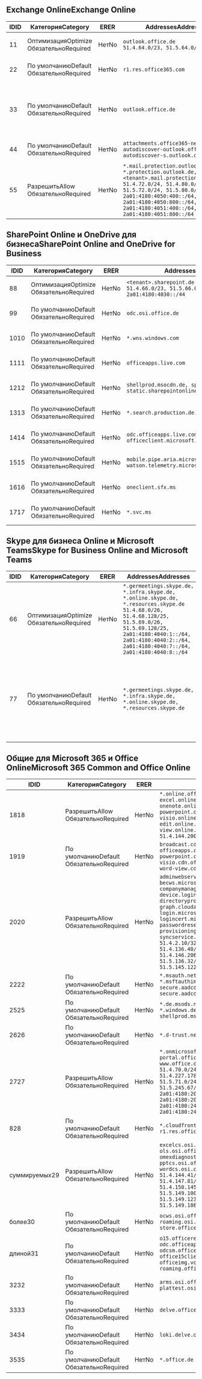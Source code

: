 <!--THIS FILE IS AUTOMATICALLY GENERATED. MANUAL CHANGES WILL BE OVERWRITTEN.-->
<!--Please contact the Office 365 Endpoints team with any questions.-->
<!--Germany endpoints version 2020032700-->
<!--File generated 2020-03-27 11:00:14.2466-->

## <a name="exchange-online"></a><span data-ttu-id="e6c79-101">Exchange Online</span><span class="sxs-lookup"><span data-stu-id="e6c79-101">Exchange Online</span></span>

<span data-ttu-id="e6c79-102">ID</span><span class="sxs-lookup"><span data-stu-id="e6c79-102">ID</span></span> | <span data-ttu-id="e6c79-103">Категория</span><span class="sxs-lookup"><span data-stu-id="e6c79-103">Category</span></span> | <span data-ttu-id="e6c79-104">ER</span><span class="sxs-lookup"><span data-stu-id="e6c79-104">ER</span></span> | <span data-ttu-id="e6c79-105">Addresses</span><span class="sxs-lookup"><span data-stu-id="e6c79-105">Addresses</span></span> | <span data-ttu-id="e6c79-106">Порты</span><span class="sxs-lookup"><span data-stu-id="e6c79-106">Ports</span></span>
-- | -------------------- | -- | ------------------------------------------------------------------------------------------------------------------------------------------------------------------------------------------------------------------------------------------------------------ | -------------------------------
<span data-ttu-id="e6c79-107">1</span><span class="sxs-lookup"><span data-stu-id="e6c79-107">1</span></span> | <span data-ttu-id="e6c79-108">Оптимизация</span><span class="sxs-lookup"><span data-stu-id="e6c79-108">Optimize</span></span><BR><span data-ttu-id="e6c79-109">Обязательно</span><span class="sxs-lookup"><span data-stu-id="e6c79-109">Required</span></span> | <span data-ttu-id="e6c79-110">Нет</span><span class="sxs-lookup"><span data-stu-id="e6c79-110">No</span></span> | `outlook.office.de`<BR>`51.4.64.0/23, 51.5.64.0/23` | <span data-ttu-id="e6c79-111">**TCP:** 443, 80</span><span class="sxs-lookup"><span data-stu-id="e6c79-111">**TCP:** 443, 80</span></span>
<span data-ttu-id="e6c79-112">2</span><span class="sxs-lookup"><span data-stu-id="e6c79-112">2</span></span> | <span data-ttu-id="e6c79-113">По умолчанию</span><span class="sxs-lookup"><span data-stu-id="e6c79-113">Default</span></span><BR><span data-ttu-id="e6c79-114">Обязательно</span><span class="sxs-lookup"><span data-stu-id="e6c79-114">Required</span></span> | <span data-ttu-id="e6c79-115">Нет</span><span class="sxs-lookup"><span data-stu-id="e6c79-115">No</span></span> | `r1.res.office365.com` | <span data-ttu-id="e6c79-116">**TCP:** 443, 80</span><span class="sxs-lookup"><span data-stu-id="e6c79-116">**TCP:** 443, 80</span></span>
<span data-ttu-id="e6c79-117">3</span><span class="sxs-lookup"><span data-stu-id="e6c79-117">3</span></span> | <span data-ttu-id="e6c79-118">По умолчанию</span><span class="sxs-lookup"><span data-stu-id="e6c79-118">Default</span></span><BR><span data-ttu-id="e6c79-119">Обязательно</span><span class="sxs-lookup"><span data-stu-id="e6c79-119">Required</span></span> | <span data-ttu-id="e6c79-120">Нет</span><span class="sxs-lookup"><span data-stu-id="e6c79-120">No</span></span> | `outlook.office.de` | <span data-ttu-id="e6c79-121">**TCP:** 143, 25, 587, 993, 995</span><span class="sxs-lookup"><span data-stu-id="e6c79-121">**TCP:** 143, 25, 587, 993, 995</span></span>
<span data-ttu-id="e6c79-122">4</span><span class="sxs-lookup"><span data-stu-id="e6c79-122">4</span></span> | <span data-ttu-id="e6c79-123">По умолчанию</span><span class="sxs-lookup"><span data-stu-id="e6c79-123">Default</span></span><BR><span data-ttu-id="e6c79-124">Обязательно</span><span class="sxs-lookup"><span data-stu-id="e6c79-124">Required</span></span> | <span data-ttu-id="e6c79-125">Нет</span><span class="sxs-lookup"><span data-stu-id="e6c79-125">No</span></span> | `attachments.office365-net.de, autodiscover-outlook.office.de, autodiscover-s.outlook.de` | <span data-ttu-id="e6c79-126">**TCP:** 443, 80</span><span class="sxs-lookup"><span data-stu-id="e6c79-126">**TCP:** 443, 80</span></span>
<span data-ttu-id="e6c79-127">5</span><span class="sxs-lookup"><span data-stu-id="e6c79-127">5</span></span> | <span data-ttu-id="e6c79-128">Разрешить</span><span class="sxs-lookup"><span data-stu-id="e6c79-128">Allow</span></span><BR><span data-ttu-id="e6c79-129">Обязательно</span><span class="sxs-lookup"><span data-stu-id="e6c79-129">Required</span></span> | <span data-ttu-id="e6c79-130">Нет</span><span class="sxs-lookup"><span data-stu-id="e6c79-130">No</span></span> | `*.mail.protection.outlook.de, *.protection.outlook.de, <tenant>.mail.protection.outlook.de`<BR>`51.4.72.0/24, 51.4.80.0/27, 51.5.72.0/24, 51.5.80.0/27, 2a01:4180:4050:400::/64, 2a01:4180:4050:800::/64, 2a01:4180:4051:400::/64, 2a01:4180:4051:800::/64` | <span data-ttu-id="e6c79-131">**TCP:** 25, 443</span><span class="sxs-lookup"><span data-stu-id="e6c79-131">**TCP:** 25, 443</span></span>

## <a name="sharepoint-online-and-onedrive-for-business"></a><span data-ttu-id="e6c79-132">SharePoint Online и OneDrive для бизнеса</span><span class="sxs-lookup"><span data-stu-id="e6c79-132">SharePoint Online and OneDrive for Business</span></span>

<span data-ttu-id="e6c79-133">ID</span><span class="sxs-lookup"><span data-stu-id="e6c79-133">ID</span></span> | <span data-ttu-id="e6c79-134">Категория</span><span class="sxs-lookup"><span data-stu-id="e6c79-134">Category</span></span> | <span data-ttu-id="e6c79-135">ER</span><span class="sxs-lookup"><span data-stu-id="e6c79-135">ER</span></span> | <span data-ttu-id="e6c79-136">Addresses</span><span class="sxs-lookup"><span data-stu-id="e6c79-136">Addresses</span></span> | <span data-ttu-id="e6c79-137">Порты</span><span class="sxs-lookup"><span data-stu-id="e6c79-137">Ports</span></span>
-- | -------------------- | -- | ------------------------------------------------------------------------------ | ----------------
<span data-ttu-id="e6c79-138">8</span><span class="sxs-lookup"><span data-stu-id="e6c79-138">8</span></span> | <span data-ttu-id="e6c79-139">Оптимизация</span><span class="sxs-lookup"><span data-stu-id="e6c79-139">Optimize</span></span><BR><span data-ttu-id="e6c79-140">Обязательно</span><span class="sxs-lookup"><span data-stu-id="e6c79-140">Required</span></span> | <span data-ttu-id="e6c79-141">Нет</span><span class="sxs-lookup"><span data-stu-id="e6c79-141">No</span></span> | `<tenant>.sharepoint.de`<BR>`51.4.66.0/23, 51.5.66.0/23, 2a01:4180:4030::/44` | <span data-ttu-id="e6c79-142">**TCP:** 443, 80</span><span class="sxs-lookup"><span data-stu-id="e6c79-142">**TCP:** 443, 80</span></span>
<span data-ttu-id="e6c79-143">9</span><span class="sxs-lookup"><span data-stu-id="e6c79-143">9</span></span> | <span data-ttu-id="e6c79-144">По умолчанию</span><span class="sxs-lookup"><span data-stu-id="e6c79-144">Default</span></span><BR><span data-ttu-id="e6c79-145">Обязательно</span><span class="sxs-lookup"><span data-stu-id="e6c79-145">Required</span></span> | <span data-ttu-id="e6c79-146">Нет</span><span class="sxs-lookup"><span data-stu-id="e6c79-146">No</span></span> | `odc.osi.office.de` | <span data-ttu-id="e6c79-147">**TCP:** 443, 80</span><span class="sxs-lookup"><span data-stu-id="e6c79-147">**TCP:** 443, 80</span></span>
<span data-ttu-id="e6c79-148">10</span><span class="sxs-lookup"><span data-stu-id="e6c79-148">10</span></span> | <span data-ttu-id="e6c79-149">По умолчанию</span><span class="sxs-lookup"><span data-stu-id="e6c79-149">Default</span></span><BR><span data-ttu-id="e6c79-150">Обязательно</span><span class="sxs-lookup"><span data-stu-id="e6c79-150">Required</span></span> | <span data-ttu-id="e6c79-151">Нет</span><span class="sxs-lookup"><span data-stu-id="e6c79-151">No</span></span> | `*.wns.windows.com` | <span data-ttu-id="e6c79-152">**TCP:** 443, 80</span><span class="sxs-lookup"><span data-stu-id="e6c79-152">**TCP:** 443, 80</span></span>
<span data-ttu-id="e6c79-153">11</span><span class="sxs-lookup"><span data-stu-id="e6c79-153">11</span></span> | <span data-ttu-id="e6c79-154">По умолчанию</span><span class="sxs-lookup"><span data-stu-id="e6c79-154">Default</span></span><BR><span data-ttu-id="e6c79-155">Обязательно</span><span class="sxs-lookup"><span data-stu-id="e6c79-155">Required</span></span> | <span data-ttu-id="e6c79-156">Нет</span><span class="sxs-lookup"><span data-stu-id="e6c79-156">No</span></span> | `officeapps.live.com` | <span data-ttu-id="e6c79-157">**TCP:** 443, 80</span><span class="sxs-lookup"><span data-stu-id="e6c79-157">**TCP:** 443, 80</span></span>
<span data-ttu-id="e6c79-158">12</span><span class="sxs-lookup"><span data-stu-id="e6c79-158">12</span></span> | <span data-ttu-id="e6c79-159">По умолчанию</span><span class="sxs-lookup"><span data-stu-id="e6c79-159">Default</span></span><BR><span data-ttu-id="e6c79-160">Обязательно</span><span class="sxs-lookup"><span data-stu-id="e6c79-160">Required</span></span> | <span data-ttu-id="e6c79-161">Нет</span><span class="sxs-lookup"><span data-stu-id="e6c79-161">No</span></span> | `shellprod.msocdn.de, spoprod-a.akamaihd.net, static.sharepointonline.com` | <span data-ttu-id="e6c79-162">**TCP:** 443, 80</span><span class="sxs-lookup"><span data-stu-id="e6c79-162">**TCP:** 443, 80</span></span>
<span data-ttu-id="e6c79-163">13</span><span class="sxs-lookup"><span data-stu-id="e6c79-163">13</span></span> | <span data-ttu-id="e6c79-164">По умолчанию</span><span class="sxs-lookup"><span data-stu-id="e6c79-164">Default</span></span><BR><span data-ttu-id="e6c79-165">Обязательно</span><span class="sxs-lookup"><span data-stu-id="e6c79-165">Required</span></span> | <span data-ttu-id="e6c79-166">Нет</span><span class="sxs-lookup"><span data-stu-id="e6c79-166">No</span></span> | `*.search.production.de.azuretrafficmanager.de` | <span data-ttu-id="e6c79-167">**TCP:** 443</span><span class="sxs-lookup"><span data-stu-id="e6c79-167">**TCP:** 443</span></span>
<span data-ttu-id="e6c79-168">14</span><span class="sxs-lookup"><span data-stu-id="e6c79-168">14</span></span> | <span data-ttu-id="e6c79-169">По умолчанию</span><span class="sxs-lookup"><span data-stu-id="e6c79-169">Default</span></span><BR><span data-ttu-id="e6c79-170">Обязательно</span><span class="sxs-lookup"><span data-stu-id="e6c79-170">Required</span></span> | <span data-ttu-id="e6c79-171">Нет</span><span class="sxs-lookup"><span data-stu-id="e6c79-171">No</span></span> | `odc.officeapps.live.com, officeclient.microsoft.com` | <span data-ttu-id="e6c79-172">**TCP:** 443, 80</span><span class="sxs-lookup"><span data-stu-id="e6c79-172">**TCP:** 443, 80</span></span>
<span data-ttu-id="e6c79-173">15</span><span class="sxs-lookup"><span data-stu-id="e6c79-173">15</span></span> | <span data-ttu-id="e6c79-174">По умолчанию</span><span class="sxs-lookup"><span data-stu-id="e6c79-174">Default</span></span><BR><span data-ttu-id="e6c79-175">Обязательно</span><span class="sxs-lookup"><span data-stu-id="e6c79-175">Required</span></span> | <span data-ttu-id="e6c79-176">Нет</span><span class="sxs-lookup"><span data-stu-id="e6c79-176">No</span></span> | `mobile.pipe.aria.microsoft.com, ssw.live.com, watson.telemetry.microsoft.com` | <span data-ttu-id="e6c79-177">**TCP:** 443, 80</span><span class="sxs-lookup"><span data-stu-id="e6c79-177">**TCP:** 443, 80</span></span>
<span data-ttu-id="e6c79-178">16</span><span class="sxs-lookup"><span data-stu-id="e6c79-178">16</span></span> | <span data-ttu-id="e6c79-179">По умолчанию</span><span class="sxs-lookup"><span data-stu-id="e6c79-179">Default</span></span><BR><span data-ttu-id="e6c79-180">Обязательно</span><span class="sxs-lookup"><span data-stu-id="e6c79-180">Required</span></span> | <span data-ttu-id="e6c79-181">Нет</span><span class="sxs-lookup"><span data-stu-id="e6c79-181">No</span></span> | `oneclient.sfx.ms` | <span data-ttu-id="e6c79-182">**TCP:** 443, 80</span><span class="sxs-lookup"><span data-stu-id="e6c79-182">**TCP:** 443, 80</span></span>
<span data-ttu-id="e6c79-183">17</span><span class="sxs-lookup"><span data-stu-id="e6c79-183">17</span></span> | <span data-ttu-id="e6c79-184">По умолчанию</span><span class="sxs-lookup"><span data-stu-id="e6c79-184">Default</span></span><BR><span data-ttu-id="e6c79-185">Обязательно</span><span class="sxs-lookup"><span data-stu-id="e6c79-185">Required</span></span> | <span data-ttu-id="e6c79-186">Нет</span><span class="sxs-lookup"><span data-stu-id="e6c79-186">No</span></span> | `*.svc.ms` | <span data-ttu-id="e6c79-187">**TCP:** 443, 80</span><span class="sxs-lookup"><span data-stu-id="e6c79-187">**TCP:** 443, 80</span></span>

## <a name="skype-for-business-online-and-microsoft-teams"></a><span data-ttu-id="e6c79-188">Skype для бизнеса Online и Microsoft Teams</span><span class="sxs-lookup"><span data-stu-id="e6c79-188">Skype for Business Online and Microsoft Teams</span></span>

<span data-ttu-id="e6c79-189">ID</span><span class="sxs-lookup"><span data-stu-id="e6c79-189">ID</span></span> | <span data-ttu-id="e6c79-190">Категория</span><span class="sxs-lookup"><span data-stu-id="e6c79-190">Category</span></span> | <span data-ttu-id="e6c79-191">ER</span><span class="sxs-lookup"><span data-stu-id="e6c79-191">ER</span></span> | <span data-ttu-id="e6c79-192">Addresses</span><span class="sxs-lookup"><span data-stu-id="e6c79-192">Addresses</span></span> | <span data-ttu-id="e6c79-193">Порты</span><span class="sxs-lookup"><span data-stu-id="e6c79-193">Ports</span></span>
-- | -------------------- | -- | ----------------------------------------------------------------------------------------------------------------------------------------------------------------------------------------------------------------------------------------------- | --------------------------------------------------
<span data-ttu-id="e6c79-194">6</span><span class="sxs-lookup"><span data-stu-id="e6c79-194">6</span></span> | <span data-ttu-id="e6c79-195">Оптимизация</span><span class="sxs-lookup"><span data-stu-id="e6c79-195">Optimize</span></span><BR><span data-ttu-id="e6c79-196">Обязательно</span><span class="sxs-lookup"><span data-stu-id="e6c79-196">Required</span></span> | <span data-ttu-id="e6c79-197">Нет</span><span class="sxs-lookup"><span data-stu-id="e6c79-197">No</span></span> | `*.germeetings.skype.de, *.infra.skype.de, *.online.skype.de, *.resources.skype.de`<BR>`51.4.68.0/26, 51.4.68.128/25, 51.5.69.0/26, 51.5.69.128/25, 2a01:4180:4040:1::/64, 2a01:4180:4040:2::/64, 2a01:4180:4040:7::/64, 2a01:4180:4040:8::/64` | <span data-ttu-id="e6c79-198">**TCP:** 443, 80</span><span class="sxs-lookup"><span data-stu-id="e6c79-198">**TCP:** 443, 80</span></span><BR><span data-ttu-id="e6c79-199">**UDP:** 3478</span><span class="sxs-lookup"><span data-stu-id="e6c79-199">**UDP:** 3478</span></span>
<span data-ttu-id="e6c79-200">7</span><span class="sxs-lookup"><span data-stu-id="e6c79-200">7</span></span> | <span data-ttu-id="e6c79-201">По умолчанию</span><span class="sxs-lookup"><span data-stu-id="e6c79-201">Default</span></span><BR><span data-ttu-id="e6c79-202">Обязательно</span><span class="sxs-lookup"><span data-stu-id="e6c79-202">Required</span></span> | <span data-ttu-id="e6c79-203">Нет</span><span class="sxs-lookup"><span data-stu-id="e6c79-203">No</span></span> | `*.germeetings.skype.de, *.infra.skype.de, *.online.skype.de, *.resources.skype.de` | <span data-ttu-id="e6c79-204">**TCP:** 5061, 50000–59999</span><span class="sxs-lookup"><span data-stu-id="e6c79-204">**TCP:** 5061, 50000-59999</span></span><BR><span data-ttu-id="e6c79-205">**UDP:** 50000–59999</span><span class="sxs-lookup"><span data-stu-id="e6c79-205">**UDP:** 50000-59999</span></span>

## <a name="microsoft-365-common-and-office-online"></a><span data-ttu-id="e6c79-206">Общие для Microsoft 365 и Office Online</span><span class="sxs-lookup"><span data-stu-id="e6c79-206">Microsoft 365 Common and Office Online</span></span>

<span data-ttu-id="e6c79-207">ID</span><span class="sxs-lookup"><span data-stu-id="e6c79-207">ID</span></span> | <span data-ttu-id="e6c79-208">Категория</span><span class="sxs-lookup"><span data-stu-id="e6c79-208">Category</span></span> | <span data-ttu-id="e6c79-209">ER</span><span class="sxs-lookup"><span data-stu-id="e6c79-209">ER</span></span> | <span data-ttu-id="e6c79-210">Addresses</span><span class="sxs-lookup"><span data-stu-id="e6c79-210">Addresses</span></span> | <span data-ttu-id="e6c79-211">Порты</span><span class="sxs-lookup"><span data-stu-id="e6c79-211">Ports</span></span>
-- | ------------------- | -- | -------------------------------------------------------------------------------------------------------------------------------------------------------------------------------------------------------------------------------------------------------------------------------------------------------------------------------------------------------------------------------------------------------------------------------------------------------------------------------------------------------------------------------------------------------------------------------------------------------------------------- | ----------------
<span data-ttu-id="e6c79-212">18</span><span class="sxs-lookup"><span data-stu-id="e6c79-212">18</span></span> | <span data-ttu-id="e6c79-213">Разрешить</span><span class="sxs-lookup"><span data-stu-id="e6c79-213">Allow</span></span><BR><span data-ttu-id="e6c79-214">Обязательно</span><span class="sxs-lookup"><span data-stu-id="e6c79-214">Required</span></span> | <span data-ttu-id="e6c79-215">Нет</span><span class="sxs-lookup"><span data-stu-id="e6c79-215">No</span></span> | `*.online.office.de, broadcast.online.office.de, excel.online.office.de, onenote.online.office.de, powerpoint.online.office.de, visio.online.office.de, word-edit.online.office.de, word-view.online.office.de`<BR>`51.4.144.200/32, 51.5.149.3/32, 51.18.16.0/23` | <span data-ttu-id="e6c79-216">**TCP:** 443</span><span class="sxs-lookup"><span data-stu-id="e6c79-216">**TCP:** 443</span></span>
<span data-ttu-id="e6c79-217">19</span><span class="sxs-lookup"><span data-stu-id="e6c79-217">19</span></span> | <span data-ttu-id="e6c79-218">По умолчанию</span><span class="sxs-lookup"><span data-stu-id="e6c79-218">Default</span></span><BR><span data-ttu-id="e6c79-219">Обязательно</span><span class="sxs-lookup"><span data-stu-id="e6c79-219">Required</span></span> | <span data-ttu-id="e6c79-220">Нет</span><span class="sxs-lookup"><span data-stu-id="e6c79-220">No</span></span> | `broadcast.cdn.office.de, excel.cdn.office.de, officeapps.cdn.office.de, onenote.cdn.office.de, powerpoint.cdn.office.de, view.cdn.office.de, visio.cdn.office.de, word-edit.cdn.office.de, word-view.cdn.office.de` | <span data-ttu-id="e6c79-221">**TCP:** 443</span><span class="sxs-lookup"><span data-stu-id="e6c79-221">**TCP:** 443</span></span>
<span data-ttu-id="e6c79-222">20</span><span class="sxs-lookup"><span data-stu-id="e6c79-222">20</span></span> | <span data-ttu-id="e6c79-223">Разрешить</span><span class="sxs-lookup"><span data-stu-id="e6c79-223">Allow</span></span><BR><span data-ttu-id="e6c79-224">Обязательно</span><span class="sxs-lookup"><span data-stu-id="e6c79-224">Required</span></span> | <span data-ttu-id="e6c79-225">Нет</span><span class="sxs-lookup"><span data-stu-id="e6c79-225">No</span></span> | `adminwebservice.microsoftonline.de, becws.microsoftonline.de, companymanager.microsoftonline.de, device.login.microsoftonline.de, directoryprovisioning.cloudapi.de, graph.cloudapi.de, graph.microsoft.de, login.microsoftonline.de, logincert.microsoftonline.de, pas.cloudapi.de, passwordreset.activedirectory.microsoftazure.de, provisioningapi.microsoftonline.de, syncservice.microsoftonline.de`<BR>`51.4.2.10/32, 51.4.71.61/32, 51.4.136.38/31, 51.4.136.40/31, 51.4.136.42/32, 51.4.146.38/32, 51.4.146.206/32, 51.5.16.7/32, 51.5.71.22/32, 51.5.136.32/30, 51.5.136.36/32, 51.5.145.29/32, 51.5.145.122/32` | <span data-ttu-id="e6c79-226">**TCP:** 443, 80</span><span class="sxs-lookup"><span data-stu-id="e6c79-226">**TCP:** 443, 80</span></span>
<span data-ttu-id="e6c79-227">22</span><span class="sxs-lookup"><span data-stu-id="e6c79-227">22</span></span> | <span data-ttu-id="e6c79-228">По умолчанию</span><span class="sxs-lookup"><span data-stu-id="e6c79-228">Default</span></span><BR><span data-ttu-id="e6c79-229">Обязательно</span><span class="sxs-lookup"><span data-stu-id="e6c79-229">Required</span></span> | <span data-ttu-id="e6c79-230">Нет</span><span class="sxs-lookup"><span data-stu-id="e6c79-230">No</span></span> | `*.msauth.net, *.msauthimages.de, *.msftauth.net, *.msftauthimages.de, secure.aadcdn.microsoftonline-p.com, secure.aadcdn.microsoftonline-p.de` | <span data-ttu-id="e6c79-231">**TCP:** 443, 80</span><span class="sxs-lookup"><span data-stu-id="e6c79-231">**TCP:** 443, 80</span></span>
<span data-ttu-id="e6c79-232">25</span><span class="sxs-lookup"><span data-stu-id="e6c79-232">25</span></span> | <span data-ttu-id="e6c79-233">По умолчанию</span><span class="sxs-lookup"><span data-stu-id="e6c79-233">Default</span></span><BR><span data-ttu-id="e6c79-234">Обязательно</span><span class="sxs-lookup"><span data-stu-id="e6c79-234">Required</span></span> | <span data-ttu-id="e6c79-235">Нет</span><span class="sxs-lookup"><span data-stu-id="e6c79-235">No</span></span> | `*.de.msods.nsatc.net, *.office.de.akadns.net, *.windows.de.nsatc.net, officehome.msocdn.de, shellprod.msocdn.com` | <span data-ttu-id="e6c79-236">**TCP:** 443, 80</span><span class="sxs-lookup"><span data-stu-id="e6c79-236">**TCP:** 443, 80</span></span>
<span data-ttu-id="e6c79-237">26</span><span class="sxs-lookup"><span data-stu-id="e6c79-237">26</span></span> | <span data-ttu-id="e6c79-238">По умолчанию</span><span class="sxs-lookup"><span data-stu-id="e6c79-238">Default</span></span><BR><span data-ttu-id="e6c79-239">Обязательно</span><span class="sxs-lookup"><span data-stu-id="e6c79-239">Required</span></span> | <span data-ttu-id="e6c79-240">Нет</span><span class="sxs-lookup"><span data-stu-id="e6c79-240">No</span></span> | `*.d-trust.net` | <span data-ttu-id="e6c79-241">**TCP:** 443, 80</span><span class="sxs-lookup"><span data-stu-id="e6c79-241">**TCP:** 443, 80</span></span>
<span data-ttu-id="e6c79-242">27</span><span class="sxs-lookup"><span data-stu-id="e6c79-242">27</span></span> | <span data-ttu-id="e6c79-243">Разрешить</span><span class="sxs-lookup"><span data-stu-id="e6c79-243">Allow</span></span><BR><span data-ttu-id="e6c79-244">Обязательно</span><span class="sxs-lookup"><span data-stu-id="e6c79-244">Required</span></span> | <span data-ttu-id="e6c79-245">Нет</span><span class="sxs-lookup"><span data-stu-id="e6c79-245">No</span></span> | `*.onmicrosoft.de, *.osi.office.de, office.de, portal.office.de, webshell.suite.office.de, www.office.de`<BR>`51.4.70.0/24, 51.4.71.0/24, 51.4.226.115/32, 51.4.227.178/32, 51.4.230.178/32, 51.5.70.0/24, 51.5.71.0/24, 51.5.147.48/32, 51.5.242.163/32, 51.5.245.67/32, 2a01:4180:2001::2/128, 2a01:4180:2001::92/128, 2a01:4180:2001::234/128, 2a01:4180:2001::3b8/128, 2a01:4180:2401::5/128, 2a01:4180:2401::11f/128, 2a01:4180:2401::33b/128, 2a01:4180:2401::55b/128` | <span data-ttu-id="e6c79-246">**TCP:** 443, 80</span><span class="sxs-lookup"><span data-stu-id="e6c79-246">**TCP:** 443, 80</span></span>
<span data-ttu-id="e6c79-247">8</span><span class="sxs-lookup"><span data-stu-id="e6c79-247">28</span></span> | <span data-ttu-id="e6c79-248">По умолчанию</span><span class="sxs-lookup"><span data-stu-id="e6c79-248">Default</span></span><BR><span data-ttu-id="e6c79-249">Обязательно</span><span class="sxs-lookup"><span data-stu-id="e6c79-249">Required</span></span> | <span data-ttu-id="e6c79-250">Нет</span><span class="sxs-lookup"><span data-stu-id="e6c79-250">No</span></span> | `*.cloudfront.net, prod.msocdn.de, r1.res.office365.com, shellprod.msocdn.de` | <span data-ttu-id="e6c79-251">**TCP:** 443, 80</span><span class="sxs-lookup"><span data-stu-id="e6c79-251">**TCP:** 443, 80</span></span>
<span data-ttu-id="e6c79-252">суммируемых</span><span class="sxs-lookup"><span data-stu-id="e6c79-252">29</span></span> | <span data-ttu-id="e6c79-253">Разрешить</span><span class="sxs-lookup"><span data-stu-id="e6c79-253">Allow</span></span><BR><span data-ttu-id="e6c79-254">Обязательно</span><span class="sxs-lookup"><span data-stu-id="e6c79-254">Required</span></span> | <span data-ttu-id="e6c79-255">Нет</span><span class="sxs-lookup"><span data-stu-id="e6c79-255">No</span></span> | `excelcs.osi.office.de, excelps.osi.office.de, ols.osi.office.de, omexdiagnostics.osi.office.de, pptcs.osi.office.de, pptps.osi.office.de, wordcs.osi.office.de, wordps.osi.office.de`<BR>`51.4.144.41/32, 51.4.144.174/32, 51.4.145.38/32, 51.4.147.81/32, 51.4.147.233/32, 51.4.148.12/32, 51.4.150.145/32, 51.5.147.242/32, 51.5.149.100/32, 51.5.149.119/32, 51.5.149.123/32, 51.5.149.180/32, 51.5.149.186/32, 51.18.0.0/21` | <span data-ttu-id="e6c79-256">**TCP:** 443, 80</span><span class="sxs-lookup"><span data-stu-id="e6c79-256">**TCP:** 443, 80</span></span>
<span data-ttu-id="e6c79-257">более</span><span class="sxs-lookup"><span data-stu-id="e6c79-257">30</span></span> | <span data-ttu-id="e6c79-258">По умолчанию</span><span class="sxs-lookup"><span data-stu-id="e6c79-258">Default</span></span><BR><span data-ttu-id="e6c79-259">Обязательно</span><span class="sxs-lookup"><span data-stu-id="e6c79-259">Required</span></span> | <span data-ttu-id="e6c79-260">Нет</span><span class="sxs-lookup"><span data-stu-id="e6c79-260">No</span></span> | `ocws.osi.office.de, odc.osi.office.de, roaming.osi.office.de, sharepoint.de, store.office.de` | <span data-ttu-id="e6c79-261">**TCP:** 443, 80</span><span class="sxs-lookup"><span data-stu-id="e6c79-261">**TCP:** 443, 80</span></span>
<span data-ttu-id="e6c79-262">длиной</span><span class="sxs-lookup"><span data-stu-id="e6c79-262">31</span></span> | <span data-ttu-id="e6c79-263">По умолчанию</span><span class="sxs-lookup"><span data-stu-id="e6c79-263">Default</span></span><BR><span data-ttu-id="e6c79-264">Обязательно</span><span class="sxs-lookup"><span data-stu-id="e6c79-264">Required</span></span> | <span data-ttu-id="e6c79-265">Нет</span><span class="sxs-lookup"><span data-stu-id="e6c79-265">No</span></span> | `o15.officeredir.microsoft.com, odc.officeapps.live.com, odcsm.officeapps.live.com, office.microsoft.com, office15client.microsoft.com, officeimg.vo.msecnd.net, roaming.officeapps.live.com` | <span data-ttu-id="e6c79-266">**TCP:** 443, 80</span><span class="sxs-lookup"><span data-stu-id="e6c79-266">**TCP:** 443, 80</span></span>
<span data-ttu-id="e6c79-267">32</span><span class="sxs-lookup"><span data-stu-id="e6c79-267">32</span></span> | <span data-ttu-id="e6c79-268">По умолчанию</span><span class="sxs-lookup"><span data-stu-id="e6c79-268">Default</span></span><BR><span data-ttu-id="e6c79-269">Обязательно</span><span class="sxs-lookup"><span data-stu-id="e6c79-269">Required</span></span> | <span data-ttu-id="e6c79-270">Нет</span><span class="sxs-lookup"><span data-stu-id="e6c79-270">No</span></span> | `arms.osi.office.de, manage.osi.office.de, plattest.osi.office.de` | <span data-ttu-id="e6c79-271">**TCP:** 443, 80</span><span class="sxs-lookup"><span data-stu-id="e6c79-271">**TCP:** 443, 80</span></span>
<span data-ttu-id="e6c79-272">33</span><span class="sxs-lookup"><span data-stu-id="e6c79-272">33</span></span> | <span data-ttu-id="e6c79-273">По умолчанию</span><span class="sxs-lookup"><span data-stu-id="e6c79-273">Default</span></span><BR><span data-ttu-id="e6c79-274">Обязательно</span><span class="sxs-lookup"><span data-stu-id="e6c79-274">Required</span></span> | <span data-ttu-id="e6c79-275">Нет</span><span class="sxs-lookup"><span data-stu-id="e6c79-275">No</span></span> | `delve.office.de, res.delve.office.com` | <span data-ttu-id="e6c79-276">**TCP:** 443</span><span class="sxs-lookup"><span data-stu-id="e6c79-276">**TCP:** 443</span></span>
<span data-ttu-id="e6c79-277">34</span><span class="sxs-lookup"><span data-stu-id="e6c79-277">34</span></span> | <span data-ttu-id="e6c79-278">По умолчанию</span><span class="sxs-lookup"><span data-stu-id="e6c79-278">Default</span></span><BR><span data-ttu-id="e6c79-279">Обязательно</span><span class="sxs-lookup"><span data-stu-id="e6c79-279">Required</span></span> | <span data-ttu-id="e6c79-280">Нет</span><span class="sxs-lookup"><span data-stu-id="e6c79-280">No</span></span> | `loki.delve.office.de, lpcres.delve.office.com` | <span data-ttu-id="e6c79-281">**TCP:** 443</span><span class="sxs-lookup"><span data-stu-id="e6c79-281">**TCP:** 443</span></span>
<span data-ttu-id="e6c79-282">35</span><span class="sxs-lookup"><span data-stu-id="e6c79-282">35</span></span> | <span data-ttu-id="e6c79-283">По умолчанию</span><span class="sxs-lookup"><span data-stu-id="e6c79-283">Default</span></span><BR><span data-ttu-id="e6c79-284">Обязательно</span><span class="sxs-lookup"><span data-stu-id="e6c79-284">Required</span></span> | <span data-ttu-id="e6c79-285">Нет</span><span class="sxs-lookup"><span data-stu-id="e6c79-285">No</span></span> | `*.office.de` | <span data-ttu-id="e6c79-286">**TCP:** 443, 80</span><span class="sxs-lookup"><span data-stu-id="e6c79-286">**TCP:** 443, 80</span></span>
